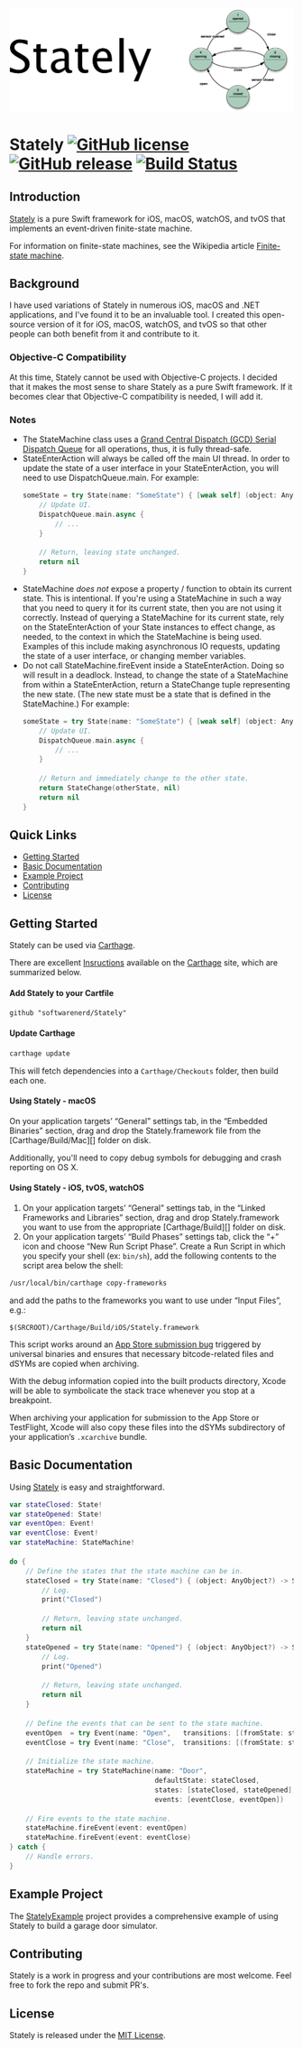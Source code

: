 ![](Logo/Header.png)

# Stately [![GitHub license](https://img.shields.io/badge/license-MIT-lightgrey.svg)](https://raw.githubusercontent.com/softwarenerd/Stately/master/LICENSE.md) [![GitHub release](https://img.shields.io/github/release/softwarenerd/Stately.svg)](https://github.com/softwarenerd/Stately/releases) [![Build Status](https://travis-ci.org/softwarenerd/Stately.svg?branch=master)](https://travis-ci.org/softwarenerd/Stately) 

## Introduction 

[Stately](https://github.com/softwarenerd/Stately) is a pure Swift framework for iOS, macOS, watchOS, and tvOS that implements an event-driven finite-state machine.

For information on finite-state machines, see the Wikipedia article [Finite-state machine](https://en.wikipedia.org/wiki/Finite-state_machine).

## Background

I have used variations of Stately in numerous iOS, macOS and .NET applications, and I've found it to be an invaluable tool. I created this open-source version of it for iOS, macOS, watchOS, and tvOS so that other people can both benefit from it and contribute to it.

### Objective-C Compatibility

At this time, Stately cannot be used with Objective-C projects. I decided that it makes the most sense to share Stately as a pure Swift framework. If it becomes clear that Objective-C compatibility is needed, I will add it.

### Notes

- The StateMachine class uses a [Grand Central Dispatch (GCD) Serial Dispatch Queue](https://developer.apple.com/library/content/documentation/General/Conceptual/ConcurrencyProgrammingGuide/OperationQueues/OperationQueues.html) for all operations, thus, it is fully thread-safe.
- StateEnterAction will always be called off the main UI thread. In order to update the state of a user interface in your StateEnterAction, you will need to use DispatchQueue.main. For example:
    ```Swift
    someState = try State(name: "SomeState") { [weak self] (object: AnyObject?) -> StateChange? in
        // Update UI.
        DispatchQueue.main.async {
            // ...
        }

        // Return, leaving state unchanged.
        return nil
    }
    ```
- StateMachine *does not* expose a property / function to obtain its current state. This is intentional. If you're using a StateMachine in such a way that you need to query it for its current state, then you are not using it correctly. Instead of querying a StateMachine for its current state, rely on the StateEnterAction of your State instances to effect change, as needed, to the context in which the StateMachine is being used. Examples of this include making asynchronous IO requests, updating the state of a user interface, or changing member variables.
- Do not call StateMachine.fireEvent inside a StateEnterAction. Doing so will result in a deadlock. Instead, to change the state of a StateMachine from within a StateEnterAction, return a StateChange tuple representing the new state. (The new state must be a state that is defined in the StateMachine.) For example:
    ```Swift
    someState = try State(name: "SomeState") { [weak self] (object: AnyObject?) -> StateChange? in
        // Update UI.
        DispatchQueue.main.async {
            // ...
        }

        // Return and immediately change to the other state.
        return StateChange(otherState, nil)
        return nil
    }
    ```

## Quick Links

- [Getting Started](#getting-started)
- [Basic Documentation](#basic-documentation)
- [Example Project](#example-project)
- [Contributing](#contributing)
- [License](#license)

## Getting Started

Stately can be used via [Carthage](https://github.com/Carthage/Carthage). 

There are excellent [Insructions](https://github.com/Carthage/Carthage#getting-started) available on the [Carthage](https://github.com/Carthage/Carthage) site, which are summarized below.

#### Add Stately to your Cartfile

```
github "softwarenerd/Stately"
```

#### Update Carthage

```sh
carthage update
```

This will fetch dependencies into a `Carthage/Checkouts` folder, then build each one.

#### Using Stately - macOS

On your application targets’ “General” settings tab, in the “Embedded Binaries” section, drag and drop the Stately.framework file from the [Carthage/Build/Mac][] folder on disk.

Additionally, you'll need to copy debug symbols for debugging and crash reporting on OS X.

#### Using Stately - iOS, tvOS, watchOS

1. On your application targets’ “General” settings tab, in the “Linked Frameworks and Libraries” section, drag and drop Stately.framework you want to use from the appropriate [Carthage/Build][] folder on disk.
1. On your application targets’ “Build Phases” settings tab, click the “+” icon and choose “New Run Script Phase”. Create a Run Script in which you specify your shell (ex: `bin/sh`), add the following contents to the script area below the shell:

  ```sh
  /usr/local/bin/carthage copy-frameworks
  ```

  and add the paths to the frameworks you want to use under “Input Files”, e.g.:

  ```
  $(SRCROOT)/Carthage/Build/iOS/Stately.framework
  ```

  This script works around an [App Store submission bug](http://www.openradar.me/radar?id=6409498411401216) triggered by universal binaries and ensures that necessary bitcode-related files and dSYMs are copied when archiving.

With the debug information copied into the built products directory, Xcode will be able to symbolicate the stack trace whenever you stop at a breakpoint.

When archiving your application for submission to the App Store or TestFlight, Xcode will also copy these files into the dSYMs subdirectory of your application’s `.xcarchive` bundle.

## Basic Documentation

Using [Stately](https://github.com/softwarenerd/Stately) is easy and straightforward.

```swift
var stateClosed: State!
var stateOpened: State!
var eventOpen: Event!
var eventClose: Event!
var stateMachine: StateMachine!

do {
    // Define the states that the state machine can be in.
    stateClosed = try State(name: "Closed") { (object: AnyObject?) -> StateChange? in
        // Log.
        print("Closed")

        // Return, leaving state unchanged.
        return nil
    }
    stateOpened = try State(name: "Opened") { (object: AnyObject?) -> StateChange? in
        // Log.
        print("Opened")

        // Return, leaving state unchanged.
        return nil
    }

    // Define the events that can be sent to the state machine.
    eventOpen  = try Event(name: "Open",   transitions: [(fromState: stateClosed, toState: stateOpened)])
    eventClose = try Event(name: "Close",  transitions: [(fromState: stateOpened, toState: stateClosed)])

    // Initialize the state machine.
    stateMachine = try StateMachine(name: "Door",
                                    defaultState: stateClosed,
                                    states: [stateClosed, stateOpened],
                                    events: [eventClose, eventOpen])

    // Fire events to the state machine.
    stateMachine.fireEvent(event: eventOpen)
    stateMachine.fireEvent(event: eventClose)
} catch {
    // Handle errors.
}
```

## Example Project

The [StatelyExample](https://github.com/softwarenerd/StatelyExample) project provides a comprehensive example of using Stately to build a garage door simulator.

## Contributing

Stately is a work in progress and your contributions are most welcome. Feel free to fork the repo and submit PR's.

## License

Stately is released under the [MIT License](LICENSE.md).
